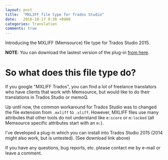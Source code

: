 ```yaml
---
layout: post
title:  "MXLIFF file type for Trados Studio"
date:   2016-10-17 9:30 +0900
categories: Translation
comments: true
---
```

Introducing the MXLIFF (Memsource) file type for Trados Studio 2015. <!--more-->

**NOTE**: You can download the lastest version of the plug-in [from here][pluginpath].

# So what does this file type do?

If you google "MXLIFF Trados", you can find a lot of freelance translators who have clients that work with Memsource,
but would like to do their translations in Trados Studio or memoQ.

Up until now, the common workaround for Trados Studio was to changed the file extension from `.mxliff` to `.xliff`.
However, MXLIFF files use many attributes that other tools do not understand like `m:score` or `m:locked` (all Memsource specific attributes start with an `m:`).

I've developed a plug-in which you can install into Trados Studio 2015 (2014 might also work, but is untested). (See download link above)

If you have any questions, bug reports, etc. please contact me by e-mail or leave a comment.

[pluginpath]: https://github.com/jessegood/Leo.FileTypeSupport.MXLIFF/releases/tag/v1.1